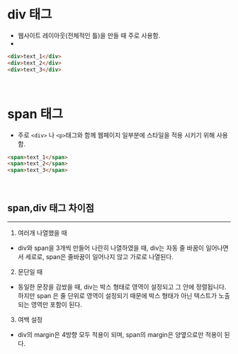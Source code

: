 # div 태그

* 웹사이트 레이아웃(전체적인 틀)을 만들 때 주로 사용함.
* 

```html
<div>text_1</div>
<div>text_2</div>
<div>text_3</div>
```

<br>

# span 태그

* 주로 ``<div>`` 나  ``<p>``태그와 함께 웹페이지 일부분에 스타일을 적용 시키기 위해 사용함.

```html
<span>text_1</span>
<span>text_2</span>
<span>text_3</span>
```

<br>

## span,div 태그 차이점
---

1. 여러개 나열했을 때

* div와 span을 3개씩 만들어 나란히 나열하였을 때, div는 자동 줄 바꿈이 일어나면서 세로로, span은 줄바꿈이 일어나지 않고 가로로 나열된다.

2. 문단일 때

* 동일한 문장을 감쌌을 때, div는 박스 형태로 영역이 설정되고 그 안에 정렬됩니다. 하지만 span 은 줄 단위로 영역이 설정되기 때문에 박스 형태가 아닌 텍스트가 노출되는 영역만 포함이 된다.

3. 여백 설정
   
* div의 margin은 4방향 모두 적용이 되며, span의 margin은 양옆으로만 적용이 된다.